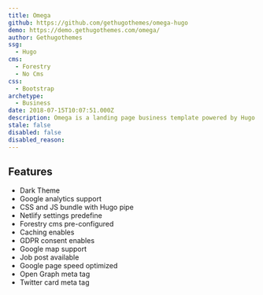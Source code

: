 ```yaml
---
title: Omega
github: https://github.com/gethugothemes/omega-hugo
demo: https://demo.gethugothemes.com/omega/
author: Gethugothemes
ssg:
  - Hugo
cms:
  - Forestry
  - No Cms
css:
  - Bootstrap
archetype:
  - Business
date: 2018-07-15T10:07:51.000Z
description: Omega is a landing page business template powered by Hugo.
stale: false
disabled: false
disabled_reason:
---
```


## Features
* Dark Theme
* Google analytics support
* CSS and JS bundle with Hugo pipe
* Netlify settings predefine
* Forestry cms pre-configured
* Caching enables
* GDPR consent enables
* Google map support
* Job post available
* Google page speed optimized
* Open Graph meta tag
* Twitter card meta tag